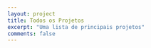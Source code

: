 ```yaml
---
layout: project
title: Todos os Projetos
excerpt: "Uma lista de principais projetos"
comments: false
---
```

